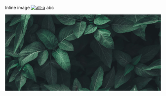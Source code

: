 Inline image [![alt-a](/img/rabbit.png 'title-a')](https://inline.com) abc

[![alt-b](./blog/2024-01-20-how-it-works/plants.jpg 'title-b')](https://block.com)
